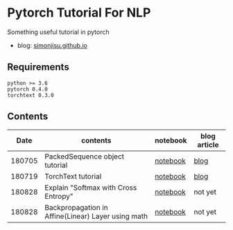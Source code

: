 # Pytorch Tutorial For NLP

Something useful tutorial in pytorch

* blog: [simonjisu.github.io](https://simonjisu.github.io/)

## Requirements

```
python >= 3.6
pytorch 0.4.0 
torchtext 0.3.0
```

## Contents

|Date|contents|notebook|blog article|
|-|-|-|-|
|180705|PackedSequence object tutorial|[notebook](https://nbviewer.jupyter.org/github/simonjisu/pytorch_tutorials/blob/master/00_Basic/PackedSequence/PackedSequence_Tutorial.ipynb)|[blog](https://simonjisu.github.io/datascience/2018/07/05/packedsequence.html)|
|180719| TorchText tutorial |[notebook](https://nbviewer.jupyter.org/github/simonjisu/pytorch_tutorials/blob/master/00_Basic/01_TorchText.ipynb)|[blog](https://simonjisu.github.io/nlp/2018/07/18/torchtext.html)|
|180828| Explain "Softmax with Cross Entropy" | [notebook](https://nbviewer.jupyter.org/github/simonjisu/pytorch_tutorials/blob/master/00_Basic_Utils/03_Loss_function.ipynb) | not yet |
|180828| Backpropagation in Affine(Linear) Layer using math | [notebook](https://nbviewer.jupyter.org/github/simonjisu/pytorch_tutorials/blob/master/00_Basic_Utils/04_Backpropagation_Matrix_diff.ipynb) | not yet |
